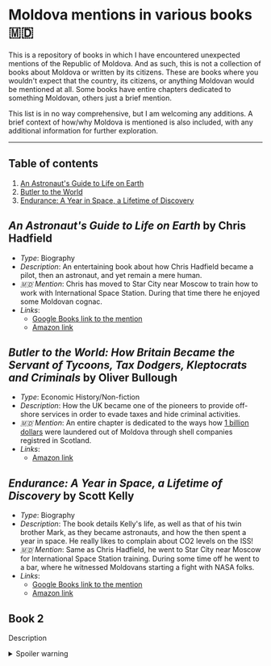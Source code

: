 # Moldova mentions in various books 🇲🇩

This is a repository of books in which I have encountered unexpected mentions of the Republic of Moldova. And as such, this is not a collection of books about Moldova or written by its citizens. These are books where you wouldn't expect that the country, its citizens, or anything Moldovan would be mentioned at all. Some books have entire chapters dedicated to something Moldovan, others just a brief mention.  

This list is in no way comprehensive, but I am welcoming any additions. A brief context of how/why Moldova is mentioned is also included, with any additional information for further exploration. 

***

## Table of contents
1. [An Astronaut's Guide to Life on Earth](#book1)
2. [Butler to the World](#book2)
3. [Endurance: A Year in Space, a Lifetime of Discovery](#3)

## _An Astronaut's Guide to Life on Earth_ by  Chris Hadfield
<a name="book1"></a>
- *Type*: Biography
- *Description*: An entertaining book about how Chris Hadfield became a pilot, then an astronaut, and yet remain a mere human.
- *🇲🇩 Mention*: Chris has moved to Star City near Moscow to train how to work with International Space Station. During that time there he enjoyed some Moldovan cognac.
- *Links*:
	- [Google Books link to the mention](https://books.google.co.uk/books?id=ymqqXuGFL9sC&pg=PT47&lpg=PT47&dq=An+Astronaut%27s+Guide+to+Life+on+Earth+moldovan&source=bl&ots=28DsARrqkh&sig=ACfU3U1kyC2QJ3H8SU215aDJ7AqdXKyipQ&hl=en&sa=X&ved=2ahUKEwjon5eRz9P3AhXOVsAKHeUdDdQQ6AF6BAg1EAM#v=onepage&q=Moldovan&f=false)
	- [Amazon link](https://www.amazon.co.uk/Astronauts-Guide-Life-Earth/dp/1447257103)

## _Butler to the World: How Britain Became the Servant of Tycoons, Tax Dodgers, Kleptocrats and Criminals_ by  Oliver Bullough
<a name="book2"></a>
- *Type*: Economic History/Non-fiction
- *Description*: How the UK became one of the pioneers to provide off-shore services in order to evade taxes and hide criminal activities.
- *🇲🇩 Mention*: An entire chapter is dedicated to the ways how [1 billion dollars](https://en.wikipedia.org/wiki/2014_Moldovan_bank_fraud_scandal) were laundered out of Moldova through shell companies registred in Scotland. 
- *Links*:
	- [Amazon link](https://www.amazon.co.uk/Butler-World-Britain-Empire-Found-ebook/dp/B08TB43BCL)

## _Endurance: A Year in Space, a Lifetime of Discovery_ by  Scott Kelly
<a name="book3"></a>
- *Type*: Biography
- *Description*: The book details Kelly's life, as well as that of his twin brother Mark, as they became astronauts, and how the then spent a year in space. He really likes to complain about CO2 levels on the ISS!
- *🇲🇩 Mention*: Same as Chris Hadfield, he went to Star City near Moscow for International Space Station training. During some time off he went to a bar, where he witnessed Moldovans starting a fight with NASA folks.
- *Links*:
	- [Google Books link to the mention](https://www.google.co.uk/books/edition/Endurance/0pIODgAAQBAJ?hl=en&gbpv=1&printsec=frontcover)
	- [Amazon link](https://www.amazon.co.uk/Endurance-Year-Space-Lifetime-Discovery/dp/1524731595)

## Book 2 <a name="book100"></a>
Description
<details>
  <summary>Spoiler warning</summary>
  
  Spoiler text. 
  
</details>
